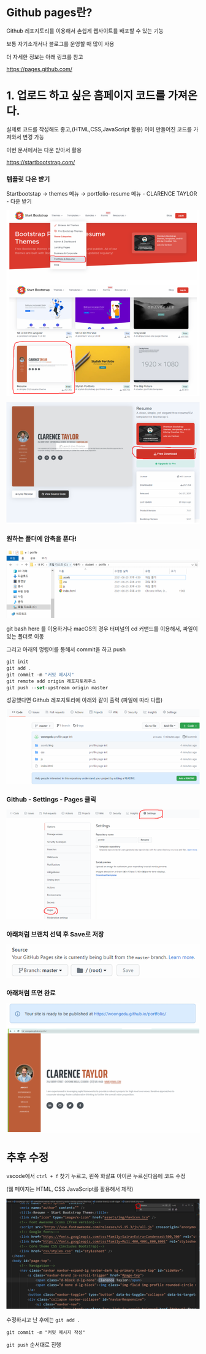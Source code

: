 # Github pages란?

Github 레포지토리를 이용해서 손쉽게 웹사이트를 배포할 수 있는 기능

보통 자기소개서나 블로그를 운영할 때 많이 사용

더 자세한 정보는 아래 링크를 참고

https://pages.github.com/

# 1. 업로드 하고 싶은 홈페이지 코드를 가져온다.

실제로 코드를 작성해도 좋고,(HTML,CSS,JavaScript 활용) 이미 만들어진 코드를 가져와서 변경  가능

이번 문서에서는 다운 받아서 활용

https://startbootstrap.com/

### 템플릿 다운 받기

Startbootstap → themes 메뉴 → portfolio-resume 메뉴 - CLARENCE TAYLOR - 다운 받기

![image-20210626171227303](TIL_picture/image-20210626171227303.png)

![image-20210626171255267](TIL_picture/image-20210626171255267.png)

### 원하는 폴더에 압축을 푼다!

![image-20210626171321902](TIL_picture/image-20210626171321902.png)

git bash here 를 이용하거나 macOS의 경우 터미널의 cd 커맨드를 이용해서, 파일이 있는 폴더로 이동

그리고 아래의 명령어를 통해서 commit을 하고 push

```jsx
git init
git add .
git commit -m "커밋 메시지"
git remote add origin 레포지토리주소
git push --set-upstream origin master
```

성공했다면 Github 레포지토리에 아래와 같이 출력 (파일에 따라 다름)

![image-20210626171401986](TIL_picture/image-20210626171401986.png)

### Github - Settings - Pages 클릭

![image-20210626171428336](TIL_picture/image-20210626171428336.png)

### 아래처럼 브랜치 선택 후 Save로 저장

![image-20210626171450623](TIL_picture/image-20210626171450623.png)

### 아래처럼 뜨면 완료

![image-20210626171515455](TIL_picture/image-20210626171515455.png)

# 추후 수정

vscode에서 `ctrl + f` 찾기 누르고, 왼쪽 화살표 아이콘 누르신다음에 코드 수정

(웹 페이지는 HTML, CSS JavaScript를 활용해서 제작)

![image-20210626171607861](TIL_picture/image-20210626171607861.png)



수정하시고 난 후에는 `git add .`

```
git commit -m "커밋 메시지 작성"
```

`git push` 순서대로 진행

